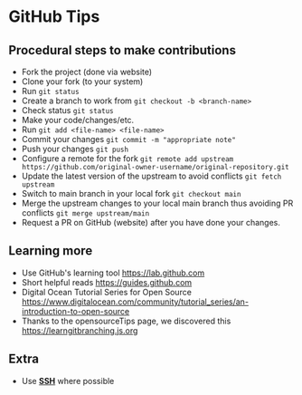 # GitHub Tips

## Procedural steps to make contributions

- Fork the project (done via website)
- Clone your fork (to your system)
- Run ``` git status ```
- Create a branch to work from ``` git checkout -b <branch-name> ```
- Check status ``` git status ```
- Make your code/changes/etc.
- Run ``` git add <file-name> <file-name> ```
- Commit your changes ``` git commit -m "appropriate note" ```
- Push your changes ``` git push ```
- Configure a remote for the fork ``` git remote add upstream https://github.com/original-owner-username/original-repository.git ```
- Update the latest version of the upstream to avoid conflicts ``` git fetch upstream ```
- Switch to main branch in your local fork ``` git checkout main ```
- Merge the upstream changes to your local main branch thus avoiding PR conflicts ``` git merge upstream/main ```
- Request a PR on GitHub (website) after you have done your changes.

## Learning more

- Use GitHub's learning tool <https://lab.github.com>
- Short helpful reads <https://guides.github.com>
- Digital Ocean Tutorial Series for Open Source <https://www.digitalocean.com/community/tutorial_series/an-introduction-to-open-source>
- Thanks to the opensourceTips page, we discovered this <https://learngitbranching.js.org>

## Extra

- Use [**SSH**](https://docs.github.com/en/github/authenticating-to-github/connecting-to-github-with-ssh) where possible

